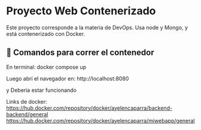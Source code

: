 # Proyecto Web Contenerizado

Este proyecto corresponde a la materia de DevOps. Usa node y Mongo, y está contenerizado con Docker.

## 🚀 Comandos para correr el contenedor

En terminal:
docker compose up

Luego abrí el navegador en:
http://localhost:8080

y Deberia estar funcionando

Links de docker:
https://hub.docker.com/repository/docker/ayelencaparra/backend-backend/general
https://hub.docker.com/repository/docker/ayelencaparra/miwebapp/general
